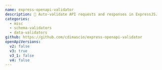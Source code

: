 ```yaml
---
name: express-openapi-validator
description: 🦋 Auto-validate API requests and responses in ExpressJS.
categories:
  - misc
  - schema-validators
  - data-validators
github: https://github.com/cdimascio/express-openapi-validator
openApiVersions:
  v2: false
  v3: true
  v3_1: false
  v4: false
---
```

